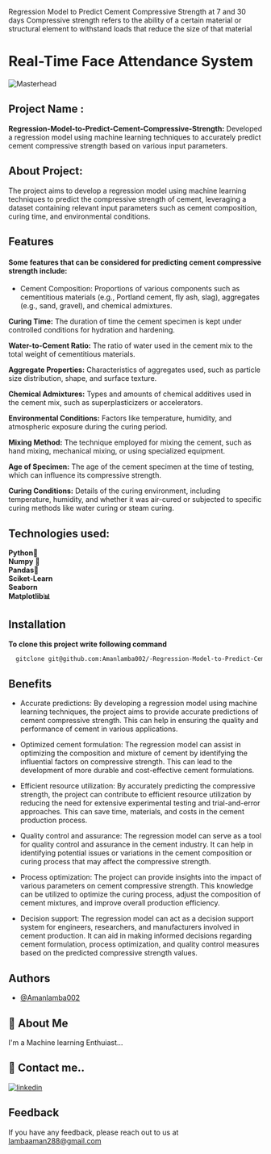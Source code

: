 
 Regression Model to Predict Cement Compressive Strength at 7 and 30 days
Compressive strength refers to the ability of a certain material or structural element to withstand loads that reduce the size of that material


# Real-Time Face Attendance System



![Masterhead](https://ascelibrary.org/cms/asset/70e0e3ad-67dd-425e-a434-9dc1062ce981/figure10.gif)


## Project Name :

**Regression-Model-to-Predict-Cement-Compressive-Strength:** Developed a regression model using machine learning techniques to accurately predict cement compressive strength based on various input parameters.
## About Project: 
 
The project aims to develop a regression model using machine learning techniques to predict the compressive strength of cement, leveraging a dataset containing relevant input parameters such as cement composition, curing time, and environmental conditions.
## Features

#### Some features that can be considered for predicting cement compressive strength include:

- Cement Composition: Proportions of various components such as cementitious materials (e.g., Portland cement, fly ash, slag), aggregates (e.g., sand, gravel), and chemical admixtures.

**Curing Time:** The duration of time the cement specimen is kept under controlled conditions for hydration and hardening.

**Water-to-Cement Ratio:** The ratio of water used in the cement mix to the total weight of cementitious materials.

**Aggregate Properties:** Characteristics of aggregates used, such as particle size distribution, shape, and surface texture.

**Chemical Admixtures:** Types and amounts of chemical additives used in the cement mix, such as superplasticizers or accelerators.

**Environmental Conditions:** Factors like temperature, humidity, and atmospheric exposure during the curing period.

**Mixing Method:** The technique employed for mixing the cement, such as hand mixing, mechanical mixing, or using specialized equipment.

**Age of Specimen:** The age of the cement specimen at the time of testing, which can influence its compressive strength.

**Curing Conditions:** Details of the curing environment, including temperature, humidity, and whether it was air-cured or subjected to specific curing methods like water curing or steam curing.


## Technologies used:

**Python**🐍\
**Numpy** 🧮\
**Pandas**🐼\
**Sciket-Learn** \
**Seaborn** \
**Matplotlib📊** 

## Installation

**To clone this project write following command**

```bash
  gitclone git@github.com:Amanlamba002/-Regression-Model-to-Predict-Cement-Compressive-Strength.git
```
    
## Benefits 



- Accurate predictions: By developing a regression model using machine learning techniques, the project aims to provide accurate predictions of cement compressive strength. This can help in ensuring the quality and performance of cement in various applications.

- Optimized cement formulation: The regression model can assist in optimizing the composition and mixture of cement by identifying the influential factors on compressive strength. This can lead to the development of more durable and cost-effective cement formulations.

- Efficient resource utilization: By accurately predicting the compressive strength, the project can contribute to efficient resource utilization by reducing the need for extensive experimental testing and trial-and-error approaches. This can save time, materials, and costs in the cement production process.

- Quality control and assurance: The regression model can serve as a tool for quality control and assurance in the cement industry. It can help in identifying potential issues or variations in the cement composition or curing process that may affect the compressive strength.

- Process optimization: The project can provide insights into the impact of various parameters on cement compressive strength. This knowledge can be utilized to optimize the curing process, adjust the composition of cement mixtures, and improve overall production efficiency.

- Decision support: The regression model can act as a decision support system for engineers, researchers, and manufacturers involved in cement production. It can aid in making informed decisions regarding cement formulation, process optimization, and quality control measures based on the predicted compressive strength values.




## Authors

- [@Amanlamba002](https://github.com/Amanlamba002/)


## 🚀 About Me
I'm a Machine learning Enthuiast...


## 🔗 Contact me..
[![linkedin](https://img.shields.io/badge/linkedin-0A66C2?style=for-the-badge&logo=linkedin&logoColor=white)](www.linkedin.com/in/aman-lamba
)


## Feedback

If you have any feedback, please reach out to us at lambaaman288@gmail.com

